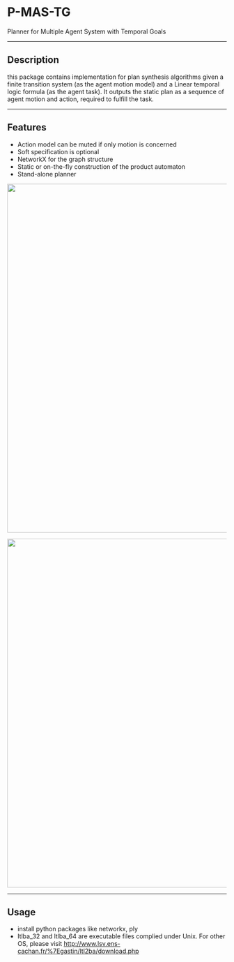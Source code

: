 P-MAS-TG
========

Planner for Multiple Agent System with Temporal Goals 

-----
Description
-----
this package contains implementation for plan synthesis algorithms given a finite transition system (as the agent motion model) and a Linear temporal logic formula (as the agent task). It outputs the static plan as a sequence of agent motion and action, required to fulfill the task. 

-----
Features
-----
* Action model can be muted if only motion is concerned
* Soft specification is optional
* NetworkX for the graph structure
* Static or on-the-fly construction of the product automaton
* Stand-alone planner


<p align="center">  
  <img src="https://github.com/MengGuo/P_MAS_TG/blob/master/Intro/figures/collaborate.jpg" width="800"/>
</p>

<p align="center">  
  <img src="https://github.com/MengGuo/P_MAS_TG/blob/master/Intro/figures/nor.png" width="800"/>
</p>




----
Usage
----
* install python packages like networkx, ply
* ltlba_32 and ltlba_64 are executable files complied under Unix. For other OS, please visit http://www.lsv.ens-cachan.fr/%7Egastin/ltl2ba/download.php